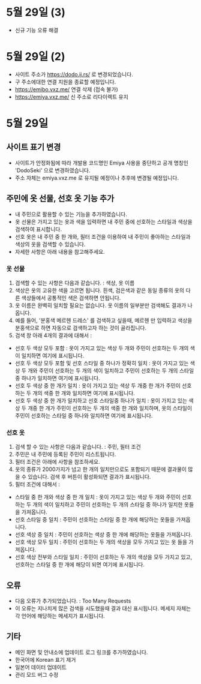 # 5월 29일 (3)
 - 신규 기능 오류 해결

# 5월 29일 (2)
 - 사이트 주소가 https://dodo.ij.rs/ 로 변경되었습니다.
 - 구 주소에대한 연결 지원을 종료할 예정입니다.
 - https://emibo.vxz.me/ 연결 삭제 (접속 불가)
 - https://emiya.vxz.me/ 신 주소로 리다이렉트 유지

# 5월 29일

## 사이트 표기 변경
 - 사이트가 안정화됨에 따라 개발용 코드명인 Emiya 사용을 중단하고 공개 명칭인 'DodoSeki' 으로 변경하였습니다.
 - 주소 자체는 emiya.vxz.me 로 유지될 예정이나 추후에 변경될 예정입니다.
## 주민에 옷 선물, 선호 옷 기능 추가
 - 내 주민으로 활용할 수 있는 기능을 추가하였습니다. 
 - 옷 선물은 가지고 있는 옷과 색을 입력하면 내 주민 중에 선호하는 스타일과 색상을 검색하여 표시합니다.
 - 선호 옷은 내 주민 중 한 개와, 필터 조건을 이용하여 내 주민이 좋아하는 스타일과 색상의 옷을 검색할 수 있습니다.
 - 자세한 사항은 아래 내용을 참고해주세요.
 ### 옷 선물
 1. 검색할 수 있는 사항은 다음과 같습니다. : 색상, 옷 이름
 2. 색상은 옷의 고유한 색을 고르면 됩니다. 흰색, 검은색과 같은 동일 종류의 옷의 다른 색상들에서 공통적인 색은 검색하면 안됩니다.
 3. 옷 이름은 완벽히 일치할 필요는 없습니다. 옷 이름의 일부분만 검색해도 결과가 나옵니다.
 4. 예를 들어, '분홍색 메르헨 드레스' 를 검색하고 싶을때, 메르헨 만 입력하고 색상을 분홍색으로 하면 자동으로 검색하고자 하는 것이 골라집니다.
 5. 검색 창 아래 4개의 결과에 대해서 : 
  - 선호 두 색상 모두 포함 : 옷이 가지고 있는 색상 두 개와 주민이 선호하는 두 개의 색이 일치하면 여기에 표시됩니다.
  - 선호 두 색상 모두 포함 및 선호 스타일 중 하나가 정확히 일치 : 옷이 가지고 있는 색상 두 개와 주민이 선호하는 두 개의 색이 일치하고 주민이 선호하는 두 개의 스타일 중 하나가 일치하면 여기에 표시됩니다.
  - 선호 두 색상 중 한 개가 일치 : 옷이 가지고 있는 색상 두 개중 한 개가 주민이 선호하는 두 개의 색중 한 개와 일치하면 여기에 표시됩니다.
  - 선호 두 색상 중 한 개가 일치하고 선호 스타일중 하나가 일치 : 옷이 가지고 있는 색상 두 개중 한 개가 주민이 선호하는 두 개의 색중 한 개와 일치하며, 옷의 스타일이 주민이 선호하는 스타일 중 하나와 일치하면 여기에 표시됩니다.
  ### 선호 옷
  1. 검색 할 수 있는 사항은 다음과 같습니다. : 주민, 필터 조건
  2. 주민은 내 주민에 등록된 주민이 리스트됩니다. 
  3. 필터 조건은 아래에 사항을 참조하세요.
  4. 옷의 종류가 2000가지가 넘고 한 개의 일치만으로도 포함되기 때문에 결과물이 많을 수 있습니다. 검색 후 버튼이 활성화되면 결과가 표시됩니다.
  5. 필터 조건에 대해서 : 
  - 스타일 중 한 개와 색상 중 한 개 일치 : 옷이 가지고 있는 색상 두 개와 주민이 선호하는 두 개의 색이 일치하고 주민이 선호하는 두 개의 스타일 중 하나가 일치한 옷들을 가져옵니다.
  - 선호 스타일 중 일치 : 주민이 선호하는 스타일 중 한 개에 해당하는 옷들을 가져옵니다.
  - 선호 색상 중 일치 : 주민이 선호하는 색상 중 한 개에 해당하는 옷들을 가져옵니다.
  - 선호 색상 모두 일치 : 주민이 선호하는 두 개의 색상을 모두 가지고 있는 옷 들을 가져옵니다.
  - 선호 색상 전부와 스타일 일치 : 주민이 선호하는 두 개의 색상을 모두 가지고 있고, 선호하는 스타일 중 한 개에 해당이 되면 여기에 표시됩니다.
## 오류
 - 다음 오류가 추가되었습니다. : Too Many Requests
 - 이 오류는 지나치게 많은 검색을 시도했을때 결과 대신 표시됩니다. 메세지 자체는 각 언어에 해당하는 메세지가 표시됩니다.
 
## 기타
 - 메인 화면 및 안내소에 업데이트 로그 링크를 추가하였습니다.
 - 한국어에 Korean 표기 제거
 - 일본어 데이터 업데이트
 - 관리 모드 버그 수정

 
